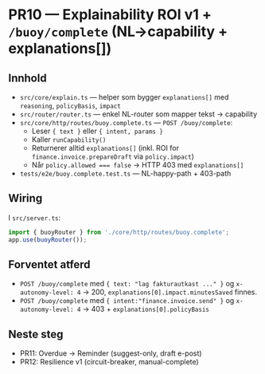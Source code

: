
# PR10 — Explainability ROI v1 + `/buoy/complete` (NL→capability + explanations[])

## Innhold
- `src/core/explain.ts` — helper som bygger `explanations[]` med `reasoning`, `policyBasis`, `impact`
- `src/router/router.ts` — enkel NL-router som mapper tekst → capability
- `src/core/http/routes/buoy.complete.ts` — `POST /buoy/complete`:
  - Leser `{ text }` eller `{ intent, params }`
  - Kaller `runCapability()`
  - Returnerer alltid `explanations[]` (inkl. ROI for `finance.invoice.prepareDraft` via `policy.impact`)
  - Når `policy.allowed === false` → HTTP 403 med `explanations[]`
- `tests/e2e/buoy.complete.test.ts` — NL-happy-path + 403-path

## Wiring
I `src/server.ts`:
```ts
import { buoyRouter } from './core/http/routes/buoy.complete';
app.use(buoyRouter());
```

## Forventet atferd
- `POST /buoy/complete` med `{ text: "lag fakturautkast ..." }` og `x-autonomy-level: 4` → 200, `explanations[0].impact.minutesSaved` finnes.
- `POST /buoy/complete` med `{ intent:"finance.invoice.send" }` og `x-autonomy-level: 4` → 403 + `explanations[0].policyBasis`

## Neste steg
- PR11: Overdue → Reminder (suggest-only, draft e-post)
- PR12: Resilience v1 (circuit-breaker, manual-complete)
